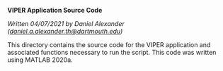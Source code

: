 **VIPER Application Source Code**

_Written 04/07/2021 by Daniel Alexander (_[_daniel.a.alexander.th@dartmouth.edu_](mailto:daniel.a.alexander.th@dartmouth.edu)_)_

 This directory contains the source code for the VIPER application and associated functions necessary to run the script. This code was written using MATLAB 2020a.
